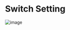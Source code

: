 # Switch Setting
![image](https://user-images.githubusercontent.com/62842333/87240633-c8e1f980-c44d-11ea-9f91-d8666ce18165.png)

